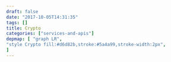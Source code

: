 ```yaml
---
draft: false
date: "2017-10-05T14:31:35"
tags: []
title: Crypto
categories: ["services-and-apis"]
depmap: [ "graph LR",
"style Crypto fill:#d6d82b,stroke:#5a4a99,stroke-width:2px",
]
---
```

			